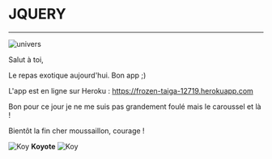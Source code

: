 # JQUERY 

----------------------------------------

![univers](https://www.kanpai.fr/sites/default/files/uploads/2012/03/drapeau-du-japon.gif)

Salut à toi, 

Le repas exotique aujourd'hui. Bon app ;)

L'app est en ligne sur Heroku : https://frozen-taiga-12719.herokuapp.com

Bon pour ce jour je ne me suis pas grandement foulé mais le caroussel et là ! 

Bientôt la fin cher moussaillon, courage !

![Koy](https://image.noelshack.com/fichiers/2018/05/4/1517512365-koyote.png)
 **Koyote** ![Koy](https://image.noelshack.com/fichiers/2018/05/4/1517512365-koyote.png)
